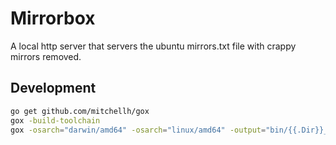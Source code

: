 Mirrorbox
=========

A local http server that servers the ubuntu mirrors.txt file with crappy mirrors removed.

Development
-----------

```bash
go get github.com/mitchellh/gox
gox -build-toolchain
gox -osarch="darwin/amd64" -osarch="linux/amd64" -output="bin/{{.Dir}}_{{.OS}}_{{.Arch}}" ../mirrorbox/...
```
